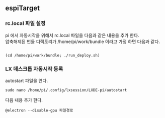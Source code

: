 ## espiTarget


### rc.local 파일 설정

pi 에서 자동시작을 위해서 rc.local 파일을 다음과 같은 내용을 추가 한다.  
압축해제된 번들 디랙토리가 /home/pi/work/bundle 이라고 가정 하면 다음과 같다.

```shell

(cd /home/pi/work/bundle; ./run_deploy.sh)

```

### LX 데스크톱 자동시작 등록

autostart 파일을 연다.  
```
sudo nano /home/pi/.config/lxsession/LXDE-pi/autostart
```

다음 내용 추가 한다.

```
@electron --disable-gpu 파일경로
```


